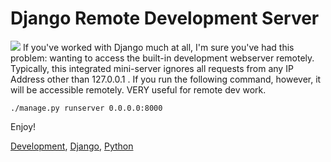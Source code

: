# Django Remote Development Server

  ![](http://media.kennethreitz.com/images/django-logo.png) If you've worked with Django much at all, I'm sure you've had this problem: wanting to access the built\-in development webserver remotely. Typically, this integrated mini\-server ignores all requests from any IP Address other than 127\.0\.0\.1 . If you run the following command, however, it will be accessible remotely. VERY useful for remote dev work.

 
```
./manage.py runserver 0.0.0.0:8000
```
 Enjoy!

 [Development](http://technorati.com/tag/Development), [Django](http://technorati.com/tag/Django), [Python](http://technorati.com/tag/Python) 

 